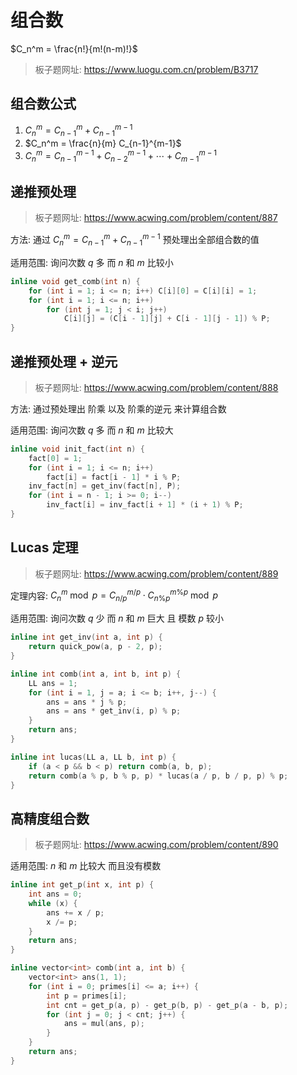 # 组合数

$C_n^m = \frac{n!}{m!(n-m)!}$

> 板子题网址: https://www.luogu.com.cn/problem/B3717

## 组合数公式

1. $C_n^m = C_{n-1}^m + C_{n-1}^{m-1}$
2. $C_n^m = \frac{n}{m} C_{n-1}^{m-1}$
3. $C_n^m = C_{n-1}^{m-1} + C_{n-2}^{m-1} + \cdots + C_{m-1}^{m-1}$

## 递推预处理

> 板子题网址: https://www.acwing.com/problem/content/887

方法: 通过 $C_n^m = C_{n-1}^m + C_{n-1}^{m-1}$ 预处理出全部组合数的值

适用范围: 询问次数 $q$ 多 而 $n$ 和 $m$ 比较小

```cpp
inline void get_comb(int n) {
    for (int i = 1; i <= n; i++) C[i][0] = C[i][i] = 1;
    for (int i = 1; i <= n; i++)
        for (int j = 1; j < i; j++)
            C[i][j] = (C[i - 1][j] + C[i - 1][j - 1]) % P;
}
```

## 递推预处理 + 逆元

> 板子题网址: https://www.acwing.com/problem/content/888

方法: 通过预处理出 阶乘 以及 阶乘的逆元 来计算组合数

适用范围: 询问次数 $q$ 多 而 $n$ 和 $m$ 比较大

```cpp
inline void init_fact(int n) {
    fact[0] = 1;
    for (int i = 1; i <= n; i++)
        fact[i] = fact[i - 1] * i % P;
    inv_fact[n] = get_inv(fact[n], P);
    for (int i = n - 1; i >= 0; i--)
        inv_fact[i] = inv_fact[i + 1] * (i + 1) % P;
}
```

## Lucas 定理

> 板子题网址: https://www.acwing.com/problem/content/889

定理内容: $C_n^m \bmod p = C_{n/p}^{m/p} \cdot C_{n\%p}^{m\%p} \bmod p$

适用范围: 询问次数 $q$ 少 而 $n$ 和 $m$ 巨大 且 模数 $p$ 较小

```cpp
inline int get_inv(int a, int p) {
    return quick_pow(a, p - 2, p);
}

inline int comb(int a, int b, int p) {
    LL ans = 1;
    for (int i = 1, j = a; i <= b; i++, j--) {
        ans = ans * j % p;
        ans = ans * get_inv(i, p) % p;
    }
    return ans;
}

inline int lucas(LL a, LL b, int p) {
    if (a < p && b < p) return comb(a, b, p);
    return comb(a % p, b % p, p) * lucas(a / p, b / p, p) % p;
}
```

## 高精度组合数

> 板子题网址: https://www.acwing.com/problem/content/890

适用范围: $n$ 和 $m$ 比较大 而且没有模数

```cpp
inline int get_p(int x, int p) {
    int ans = 0;
    while (x) {
        ans += x / p;
        x /= p;
    }
    return ans;
}

inline vector<int> comb(int a, int b) {
    vector<int> ans(1, 1);
    for (int i = 0; primes[i] <= a; i++) {
        int p = primes[i];
        int cnt = get_p(a, p) - get_p(b, p) - get_p(a - b, p);
        for (int j = 0; j < cnt; j++) {
            ans = mul(ans, p);
        }
    }
    return ans;
}
```
